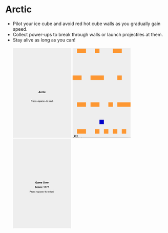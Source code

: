 # Arctic
* Pilot your ice cube and avoid red hot cube walls as you gradually gain speed.
* Collect power-ups to break through walls or launch projectiles at them.
* Stay alive as long as you can!<br/><br/>
<img height="280" alt="arctic" src="https://raw.githubusercontent.com/kolekd/Arctic/master/img/arctic-start.png">       <img height="280" alt="arctic" src="https://raw.githubusercontent.com/kolekd/Arctic/master/img/arctic_gameplay.png">        <img height="280" alt="arctic" src="https://raw.githubusercontent.com/kolekd/Arctic/master/img/arctic_gameover.png">
